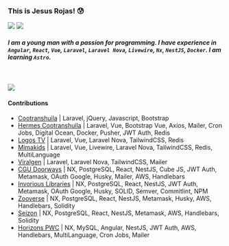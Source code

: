 [Comment: Header]: #

### This is Jesus Rojas! 😰

[![](https://img.shields.io/badge/-Gmail-000?style=flat-square&logo=gmail)](mailto:jarojas6524@misena.edu.co)
[![](https://img.shields.io/badge/-LinkedIn-000?style=flat&logo=LinkedIn&labelColor=black&logoColor=blue)](https://www.linkedin.com/in/jesus-rojas17)

##### I am a young man with a passion for programming. I have experience in `Angular`, `React`, `Vue`, `Laravel`, `Laravel Nova`, `Livewire`, `Nx`, `NestJS`, `Docker`. I am learning `Astro`.

<br>

![](https://github-readme-stats.vercel.app/api/top-langs/?username=Jesus-Rojas&layout=compact&theme=react&hide_border=true)

#### Contributions

- [Cootranshuila](https://cootranshuila.com/) | Laravel, jQuery, Javascript, Bootstrap
- [Hermes Cootranshuila](https://hermes.cootranshuila.com/login) | Laravel, Vue, Bootstrap Vue, Axios, Mailer, Cron Jobs, Digital Ocean, Docker, Pusher, JWT Auth, Redis
- [Logos TV](https://logostv.es/) | Laravel, Vue, Laravel Nova, TailwindCSS, Redis
- [Mimakids](https://mimakids.com/es) | Laravel, Vue, Livewire, Laravel Nova, TailwindCSS, Redis, MultiLanguage
- [Viralgen](https://viralgenvc.com/) | Laravel, Laravel Nova, TailwindCSS, Mailer
- [CGU Doorways](https://cgu.io/) | NX, PostgreSQL, React, NestJS, Cube JS, JWT Auth, Metamask, OAuth Google, Husky, Mailer, AWS, Handlebars
- [Invorious Libraries](https://github.com/Invorious/invorious) | NX, PostgreSQL, React, NestJS, JWT Auth, Metamask, OAuth Google, Husky, SOLID, Semver, Commitlint, NPM
- [Zooverse](https://hub.xyz/zooverse) | NX, PostgreSQL, React, NestJS, Metamask, Husky, AWS, Handlebars, Solidity
- [Seizon](https://seizon-nft.netlify.app/) | NX, PostgreSQL, React, NestJS, Metamask, AWS, Handlebars, Solidity
- [Horizons PWC](https://apps.apple.com/co/app/horizons-pwc/id1642888930) | NX, MySQL, Angular, NestJS, JWT Auth, AWS, Handlebars, MultiLanguage, Cron Jobs, Mailer


[Comment: State_Git]: #

[State_Git_1]: https://github-readme-stats.vercel.app/api?username=Jesus-Rojas&show_icons=true&hide_border=true&show_icons=true&theme=chartreuse-dark
[State_Git_2]: https://github-readme-stats.vercel.app/api/top-langs/?username=Jesus-Rojas&layout=compact&theme=react&hide_border=true&hide_progress=true
